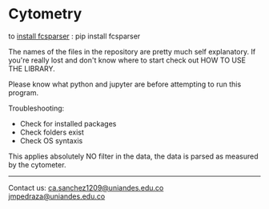 # Cytometry

to [install fcsparser](https://github.com/eyurtsev/fcsparser) :  pip install fcsparser

The names of the files in the repository are pretty much self explanatory. If you're really lost and don't know where to start check out HOW TO USE THE LIBRARY. 

Please know what python and jupyter are before attempting to run this program.

Troubleshooting:
- Check for installed packages
- Check folders exist
- Check OS syntaxis

This applies absolutely NO filter in the data, the data is parsed as measured by the cytometer.

-------------------------------------------------

Contact us: ca.sanchez1209@uniandes.edu.co
			jmpedraza@uniandes.edu.co
